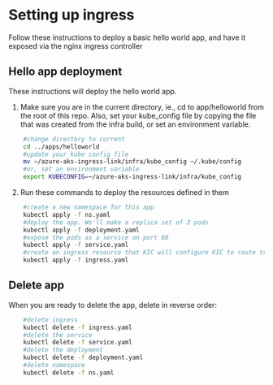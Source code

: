 # Setting up ingress
Follow these instructions to deploy a basic hello world app, and have it exposed via the nginx ingress controller

## Hello app deployment
These instructions will deploy the hello world app.

1. Make sure you are in the current directory, ie., cd to app/helloworld from the root of this repo. Also, set your kube_config file by copying the file that was created from the infra build, or set an environment variable.

````bash
    #change directory to current
    cd ../apps/helloworld
    #update your kube config file
    mv ~/azure-aks-ingress-link/infra/kube_config ~/.kube/config
    #or, set an environment variable
    export KUBECONFIG=~/azure-aks-ingress-link/infra/kube_config
````

2. Run these commands to deploy the resources defined in them

````bash
    #create a new namespace for this app
    kubectl apply -f ns.yaml
    #deploy the app. We'll make a replica set of 3 pods
    kubectl apply -f deployment.yaml
    #expose the pods as a service on port 80
    kubectl apply -f service.yaml
    #create an ingress resource that KIC will configure KIC to route traffic to these pods
    kubectl apply -f ingress.yaml
````

## Delete app 
When you are ready to delete the app, delete in reverse order:
````bash
    #delete ingress 
    kubectl delete -f ingress.yaml
    #delete the service
    kubectl delete -f service.yaml
    #delete the deployment
    kubectl delete -f deployment.yaml
    #delete namespace
    kubectl delete -f ns.yaml
````
